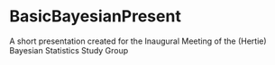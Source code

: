 BasicBayesianPresent
====================

A short presentation created for the Inaugural Meeting of the (Hertie) Bayesian Statistics Study Group
